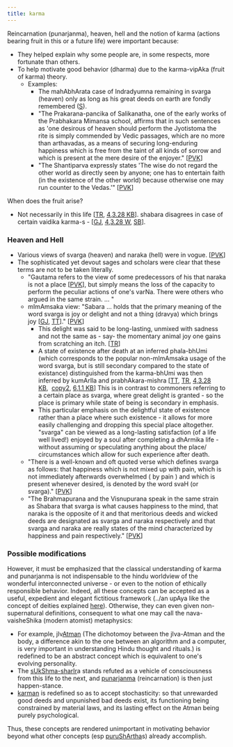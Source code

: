 ```yaml
---
title: karma
---
```



Reincarnation (punarjanma), heaven, hell and the notion of karma (actions bearing fruit in this or a future life) were important because:

- They helped explain why some people are, in some respects, more fortunate than others.
- To help motivate good behavior (dharma) due to the karma-vipAka (fruit of karma) theory.
    - Examples:
        - The mahAbhArata case of Indradyumna remaining in svarga (heaven) only as long as his great deeds on earth are fondly remembered ([S](https://groups.google.com/forum/#!topic/sadaswada/gNiAAuNzPoI)).
        - "The Prakarana-pancika of Salikanatha, one of the early works of the Prabhakara Mimansa school, affirms that in such sentences as 'one desirous of heaven should perform the Jyotistoma the rite is simply commended by Vedic passages, which are no more than arthavadas, as a means of securing long-enduring happiness which is free from the taint of all kinds of sorrow and which is present at the mere desire of the enjoyer." \[[PVK](https://archive.org/stream/HistoryOfDharmasastraancientAndMediaevalReligiousAndCivilLawV.4/Kane_A-History-of-Dharmasastra-v4_1953#page/n207/mode/2up)\]
        - "The Shantiparva expressly states 'The wise do not regard the other world as directly seen by anyone; one has to entertain faith (in the existence of the other world) because otherwise one may run counter to the Vedas.'" \[[PVK](https://archive.org/stream/HistoryOfDharmasastraancientAndMediaevalReligiousAndCivilLawV.4/Kane_A-History-of-Dharmasastra-v4_1953#page/n207/mode/2up)\]

When does the fruit arise?

- Not necessarily in this life \[[TR](https://archive.org/stream/TantraRatnaTupitikaBhashyaParthasarathiMisharaGopinathKavirajVolume2SampoornanadUniversity/Tantra%20Ratna%20Tupitika%20Bhashya%20Parthasarathi%20Mishara%20Gopinath%20Kaviraj%20Volume%202%20Sampoornanad%20University#page/n27/mode/2up), [4,3.28 KB](https://archive.org/stream/in.ernet.dli.2015.368819/2015.368819.Tupuutiikaa#page/n49/mode/2up)\]. shabara disagrees in case of certain vaidika karma-s - \[[GJ](https://archive.org/stream/ShabaraBhasyaTrByGanganathJha/Shabara%20Bhasya%20tr%20by%20Ganganath%20Jha%20Vol%202#page/n125/mode/2up), [4,3.28 W](https://sa.wikisource.org/wiki/%E0%A4%B6%E0%A4%AC%E0%A4%B0%E0%A4%AD%E0%A4%BE%E0%A4%B7%E0%A5%8D%E0%A4%AF%E0%A4%AE%E0%A5%8D_%E0%A5%A7-%E0%A5%AA_%E0%A4%85%E0%A4%A7%E0%A5%8D%E0%A4%AF%E0%A4%BE%E0%A4%AF%E0%A4%BE%E0%A4%83), [SB](https://archive.org/stream/Bibliotheca_Indica_Series/MimansaDarsanaWithSabarabhashya-MahesachandraNyayaratna1889bis#page/n575/mode/2up)\].

### Heaven and Hell

- Various views of svarga (heaven) and naraka (hell) were in vogue. \[[PVK](https://archive.org/stream/HistoryOfDharmasastraancientAndMediaevalReligiousAndCivilLawV.4/Kane_A-History-of-Dharmasastra-v4_1953#page/n207/mode/2up)\]
- The sophisticated yet devout sages and scholars were clear that these terms are not to be taken literally.
    - "Gautama refers to the view of some predecessors of his that naraka is not a place \[[PVK](https://archive.org/stream/HistoryOfDharmasastraancientAndMediaevalReligiousAndCivilLawV.4/Kane_A-History-of-Dharmasastra-v4_1953#page/n197/mode/2up)\], but simply means the loss of the capacity to perform the peculiar actions of one's varNa. There were others who argued in the same strain. ... "
    - mImAmsaka view: "Sabara ... holds that the primary meaning of the word svarga is joy or delight and not a thing (dravya) which brings joy \[[GJ](https://archive.org/stream/ShabaraBhasyaTrByGanganathJha/Shabara%20Bhasya%20tr%20by%20Ganganath%20Jha%20Vol%202#page/n273/mode/2up), [TT](https://archive.org/stream/tuptikak00kuma#page/82/mode/2up)\]." \[[PVK](https://archive.org/stream/HistoryOfDharmasastraancientAndMediaevalReligiousAndCivilLawV.4/Kane_A-History-of-Dharmasastra-v4_1953#page/n207/mode/2up)\]
        - This delight was said to be long-lasting, unmixed with sadness and not the same as - say- the momentary animal joy one gains from scratching an itch. \[[TR](https://archive.org/stream/TantraRatnaTupitikaBhashyaParthasarathiMisharaGopinathKavirajVolume2SampoornanadUniversity/Tantra%20Ratna%20Tupitika%20Bhashya%20Parthasarathi%20Mishara%20Gopinath%20Kaviraj%20Volume%202%20Sampoornanad%20University#page/n27/mode/2up)\]
        - A state of existence after death at an inferred phala-bhUmi (which corresponds to the popular non-mImAmsaka usage of the word svarga, but is still secondary compared to the state of existance) distinguished from the karma-bhUmi was then inferred by kumArIla and prabhAkara-mishra \[[TT](https://archive.org/stream/tuptikak00kuma#page/82/mode/2up), [TR](https://archive.org/stream/TantraRatnaTupitikaBhashyaParthasarathiMisharaGopinathKavirajVolume2SampoornanadUniversity/Tantra%20Ratna%20Tupitika%20Bhashya%20Parthasarathi%20Mishara%20Gopinath%20Kaviraj%20Volume%202%20Sampoornanad%20University#page/n27/mode/2up), [4,3.28 KB](https://archive.org/stream/in.ernet.dli.2015.368819/2015.368819.Tupuutiikaa#page/n49/mode/2up),  [copy2](https://archive.org/stream/tuptikak00kuma#page/36/mode/2up), [6,1.1 KB](https://archive.org/stream/tuptikak00kuma#page/82/mode/2up)\] This is in contrast to commoners referring to a certain place as svarga, where great delight is granted - so the place is primary while state of being is secondary in emphasis.
        - This particular emphasis on the delightful state of existence rather than a place where such existence - it allows for more easily challenging and dropping this special place altogether. "svarga" can be viewed as a long-lasting satisfaction (of a life well lived!) enjoyed by a soul after completing a dhArmika life - without assuming or speculating anything about the place/ circumstances which allow for such experience after death.
    - "There is a well-known and oft quoted verse which defines svarga as follows: that happiness which is not mixed up with pain, which is not immediately afterwards overwhelmed ( by pain ) and which is present whenever desired, is denoted by the word svaH (or svarga)." \[[PVK](https://archive.org/stream/HistoryOfDharmasastraancientAndMediaevalReligiousAndCivilLawV.4/Kane_A-History-of-Dharmasastra-v4_1953#page/n207/mode/2up)\]
    - "The Brahmapurana and the Visnupurana speak in the same strain as Shabara that svarga is what causes happiness to the mind, that naraka is the opposite of it and that meritorious deeds and wicked deeds are designated as svarga and naraka respectively and that svarga and naraka are really states of the mind characterized by happiness and pain respectively." \[[PVK](https://archive.org/stream/HistoryOfDharmasastraancientAndMediaevalReligiousAndCivilLawV.4/Kane_A-History-of-Dharmasastra-v4_1953#page/n207/mode/2up)\]

### Possible modifications

However, it must be emphasized that the classical understanding of karma and punarjanma is not indispensable to the hindu worldview of the wonderful interconnected universe - or even to the notion of ethically responsible behavior. Indeed, all these concepts can be accepted as a useful, expedient and elegant fictitious framework (../an upAya like the concept of deities explained [here](deva/index/)). Otherwise, they can even given non-supernatural definitions, consequent to what one may call the nava-vaisheShika (modern atomist) metaphysics:

- For example, jIv[Atman](http://en.wikipedia.org/wiki/%C4%80tman_%28Hinduism%29) (The dichotomoy between the jIva-Atman and the body, a difference akin to the one between an algorithm and a computer, is very important in understanding Hindu thought and rituals.) is redefined to be an abstract concept which is equivalent to one's evolving personality.
- The [sUkShma-sharIr](http://en.wikipedia.org/wiki/Subtle_body)a stands refuted as a vehicle of consciousness from this life to the next, and [punarjanma](http://en.wikipedia.org/wiki/Reincarnation) (reincarnation) is then just happen-stance.
- [karman](http://en.wikipedia.org/wiki/Karma) is redefined so as to accept stochasticity: so that unrewarded good deeds and unpunished bad deeds exist, its functioning being constrained by material laws, and its lasting effect on the Atman being purely psychological.

Thus, these concepts are rendered unimportant in motivating behavior beyond what other concepts (esp [puruShArtha](http://en.wikipedia.org/wiki/Purushartha)s) already accomplish.